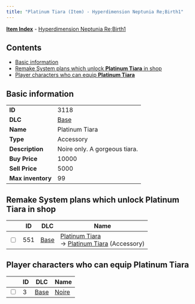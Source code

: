 ```yaml
---
title: "Platinum Tiara (Item) - Hyperdimension Neptunia Re;Birth1"
---
```


[**Item Index**](/neptunia/rb1/item/index.html) - [Hyperdimension Neptunia Re;Birth1](/neptunia/rb1)

## Contents

- [Basic information](#basic-information)
- [Remake System plans which unlock **Platinum Tiara** in shop](#remake-system-plans-which-unlock-platinum-tiara-in-shop)
- [Player characters who can equip **Platinum Tiara**](#player-characters-who-can-equip-platinum-tiara)

## Basic information

|   |   |
| -- | -- |
| **ID** | 3118 |
| **DLC** | [Base](/neptunia/rb1/dlc/1-base.html) |
| **Name** | Platinum Tiara |
| **Type** | Accessory |
| **Description** | Noire only. A gorgeous tiara. |
| **Buy Price** | 10000 |
| **Sell Price** | 5000 |
| **Max inventory** | 99 |

## Remake System plans which unlock **Platinum Tiara** in shop

|    | ID | DLC | Name |
| -- | -- | --- | ---- |
| <input type="checkbox" id="rb1-remake-1-551" class="trackbox" /> | 551 | [Base](/neptunia/rb1/dlc/1-base.html) | [Platinum Tiara](/neptunia/rb1/remake/1-551-platinum-tiara.html)<br />→ [Platinum Tiara](/neptunia/rb1/item/1-3118-platinum-tiara.html) (Accessory) |

## Player characters who can equip **Platinum Tiara**

|    | ID | DLC | Name |
| -- | -- | --- | ---- |
| <input type="checkbox" id="rb1-player-1-3" class="trackbox" /> | 3 | [Base](/neptunia/rb1/dlc/1-base.html) | [Noire](/neptunia/rb1/player/1-3-noire.html) |